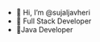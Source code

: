 - 👋 Hi, I’m @sujaljavheri
- 👀 Full Stack Developer
- 🌱Java Developer


<!---
sujaljavheri/sujaljavheri is a ✨ special ✨ repository because its `README.md` (this file) appears on your GitHub profile.
You can click the Preview link to take a look at your changes.
--->
